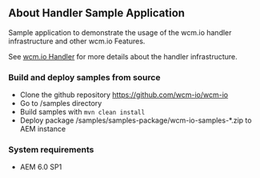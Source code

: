 ## About Handler Sample Application

Sample application to demonstrate the usage of the wcm.io handler infrastructure and other wcm.io Features.

See [wcm.io Handler](http://wcm.io/handler/) for more details about the handler infrastructure.


### Build and deploy samples from source

- Clone the github repository https://github.com/wcm-io/wcm-io
- Go to /samples directory
- Build samples with `mvn clean install`
- Deploy package /samples/samples-package/wcm-io-samples-*.zip to AEM instance


### System requirements

- AEM 6.0 SP1
